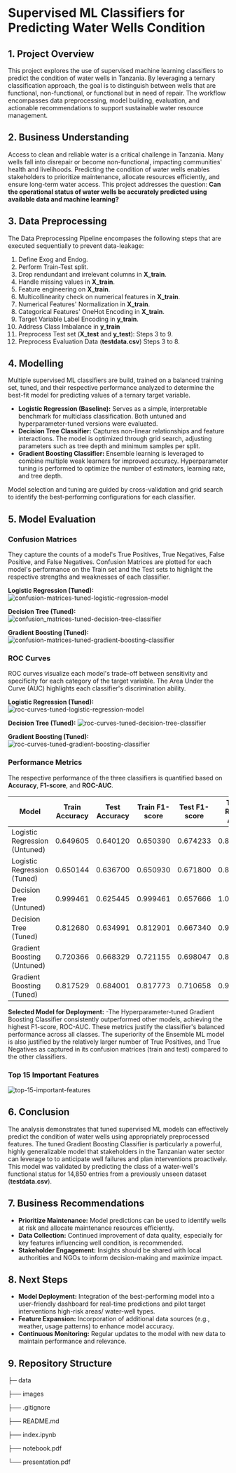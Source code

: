# Supervised ML Classifiers for Predicting Water Wells Condition

## 1. Project Overview

This project explores the use of supervised machine learning classifiers to predict the condition of water wells in Tanzania. By leveraging a ternary classification approach, the goal is to distinguish between wells that are functional, non-functional, or functional but in need of repair. The workflow encompasses data preprocessing, model building, evaluation, and actionable recommendations to support sustainable water resource management.

## 2. Business Understanding

Access to clean and reliable water is a critical challenge in Tanzania. Many wells fall into disrepair or become non-functional, impacting communities' health and livelihoods. Predicting the condition of water wells enables stakeholders to prioritize maintenance, allocate resources efficiently, and ensure long-term water access. This project addresses the question: **Can the operational status of water wells be accurately predicted using available data and machine learning?**

## 3. Data Preprocessing

The Data Preprocessing Pipeline encompases the following steps that are executed sequentially to prevent data-leakage:

1. Define Exog and Endog.
2. Perform Train-Test split.
3. Drop rendundant and irrelevant columns in **X_train**.
4. Handle missing values in **X_train**.
5. Feature engineering on **X_train**.
6. Multicollinearity check on numerical features in **X_train**.
7. Numerical Features' Normalization in **X_train**.
8. Categorical Features' OneHot Encoding in **X_train**.
9. Target Variable Label Encoding in **y_train**.
10. Address Class Imbalance in **y_train**
11. Preprocess Test set (**X_test** and **y_test**): Steps 3 to 9.
12. Preprocess Evaluation Data (**testdata.csv**) Steps 3 to 8.


## 4. Modelling

Multiple supervised ML classifiers are build, trained on a balanced training set, tuned, and their respective performance analyzed to determine the best-fit model for predicting values of a ternary target variable.

- **Logistic Regression (Baseline):** Serves as a simple, interpretable benchmark for multiclass classification. Both untuned and hyperparameter-tuned versions were evaluated.
- **Decision Tree Classifier:** Captures non-linear relationships and feature interactions. The model is optimized through grid search, adjusting parameters such as tree depth and minimum samples per split.
- **Gradient Boosting Classifier:** Ensemble learning is leveraged to combine multiple weak learners for improved accuracy. Hyperparameter tuning is performed to optimize the number of estimators, learning rate, and tree depth.

Model selection and tuning are guided by cross-validation and grid search to identify the best-performing configurations for each classifier.

## 5. Model Evaluation

### Confusion Matrices
They capture the counts of a model's True Positives, True Negatives, False Positive, and False Negatives. Confusion Matrices are plotted for each model's performance on the Train set and the Test sets to highlight the respective strengths and weaknesses of each classifier.

**Logistic Regression (Tuned):**
![confusion-matrices-tuned-logistic-regression-model](https://github.com/user-attachments/assets/60876a95-4048-41fe-abd3-c39a1231c70e)

**Decision Tree (Tuned):**
![confusion_matrices-tuned-decision-tree-classifier](https://github.com/user-attachments/assets/915d82c1-03f0-429a-94bb-661a1e8153e6)

**Gradient Boosting (Tuned):**
![confusion-matrices-tuned-gradient-boosting-classifier](https://github.com/user-attachments/assets/14558041-5d16-4ce8-aa52-58fc52802b11)



### ROC Curves
ROC curves visualize each model's trade-off between sensitivity and specificity for each category of the target variable. The Area Under the Curve (AUC) highlights each classifier's discrimination ability.

**Logistic Regression (Tuned):**
![roc-curves-tuned-logistic-regression-model](https://github.com/user-attachments/assets/12cebc53-acaa-4120-a94b-e74c5c6edfd1)

**Decision Tree (Tuned):**
![roc-curves-tuned-decision-tree-classifier](https://github.com/user-attachments/assets/763ecf3f-b43f-427f-b373-5707f3bff1bf)

**Gradient Boosting (Tuned):**
![roc-curves-tuned-gradient-boosting-classifier](https://github.com/user-attachments/assets/cd5b1ca5-2fae-4455-89d3-f04e26591f82)

### Performance Metrics
The respective performance of the three classifiers is quantified based on **Accuracy**, **F1-score**, and **ROC-AUC**.

| Model                     | Train Accuracy | Test Accuracy | Train F1-score | Test F1-score | Train ROC-AUC | Test ROC-AUC |
|---------------------------|----------------|---------------|----------------|---------------|---------------|--------------|
| Logistic Regression (Untuned) | 0.649605       | 0.640120      | 0.650390       | 0.674233      | 0.831460      | 0.816319     |
| Logistic Regression (Tuned)   | 0.650144       | 0.636700      | 0.650930       | 0.671800      | 0.832009      | 0.816467     |
| Decision Tree (Untuned)   | 0.999461       | 0.625445      | 0.999461       | 0.657666      | 1.000000      | 0.731613     |
| Decision Tree (Tuned)     | 0.812680       | 0.634991      | 0.812901       | 0.667340      | 0.953505      | 0.801969     |
| Gradient Boosting (Untuned) | 0.720366       | 0.668329      | 0.721155       | 0.698047      | 0.879053      | 0.843328     |
| Gradient Boosting (Tuned)   | 0.817529       | 0.684001      | 0.817773       | 0.710658      | 0.944834      | 0.863916     |


**Selected Model for Deployment:** -The Hyperparameter-tuned Gradient Boosting Classifier consistently outperformed other models, achieving the highest F1-score, ROC-AUC. These metrics justify the classifier's balanced performance across all classes. The superiority of the Ensemble ML model is also justified by the relatively larger number of True Positives, and True Negatives as captured in its confusion matrices (train and test) compared to the other classifiers.


### Top 15 Important Features

![top-15-important-features](https://github.com/user-attachments/assets/1914bcf7-b18e-43de-b817-f258566f0ddd)



## 6. Conclusion

The analysis demonstrates that tuned supervised ML models can effectively predict the condition of water wells using appropriately preprocessed features. The tuned Gradient Boosting Classifier is particularly a powerful, highly generalizable model that stakeholders in the Tanzanian water sector can leverage to to anticipate well failures and plan interventions proactively. This model was validated by predicting the class of a water-well's functional status for 14,850 entries from a previously unseen dataset (**testdata.csv**).

## 7. Business Recommendations

- **Prioritize Maintenance:** Model predictions can be used to identify wells at risk and allocate maintenance resources efficiently.
- **Data Collection:** Continued improvement of data quality, especially for key features influencing well condition, is recommended.
- **Stakeholder Engagement:** Insights should be shared with local authorities and NGOs to inform decision-making and maximize impact.

## 8. Next Steps

- **Model Deployment:** Integration of the best-performing model into a user-friendly dashboard for real-time predictions and pilot target interventions high-risk areas/ water-well types.
- **Feature Expansion:** Incorporation of additional data sources (e.g., weather, usage patterns) to enhance model accuracy.
- **Continuous Monitoring:** Regular updates to the model with new data to maintain performance and relevance.


## 9. Repository Structure


├─ data

├── images

├── .gitignore

├── README.md

├── index.ipynb

├── notebook.pdf

└── presentation.pdf



